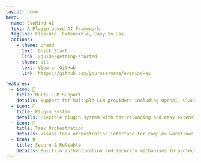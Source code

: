 ```yaml
---
layout: home
hero:
  name: EvoMind AI
  text: A Plugin-based AI Framework
  tagline: Flexible, Extensible, Easy to Use
  actions:
    - theme: brand
      text: Quick Start
      link: /guide/getting-started
    - theme: alt
      text: View on GitHub
      link: https://github.com/yourusername/evomind-ai

features:
  - icon: 🤖
    title: Multi-LLM Support
    details: Support for multiple LLM providers including OpenAI, Claude, and DeepSeek, with local deployment options
  - icon: 🔌
    title: Plugin System
    details: Flexible plugin system with hot-reloading and easy extensibility
  - icon: 🔄
    title: Task Orchestration
    details: Visual task orchestration interface for complex workflows
  - icon: 🔒
    title: Secure & Reliable
    details: Built-in authentication and security mechanisms to protect your data
---
```

